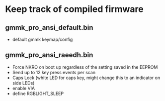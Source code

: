 # Keep track of compiled firmware

## gmmk_pro_ansi_default.bin
- default gmmk keymap/config

## gmmk_pro_ansi_raeedh.bin
- Force NKRO on boot up regardless of the setting saved in the EEPROM
- Send up to 12 key press events per scan
- Caps Lock (white LED for caps key, might change this to an indicator on side LEDs)
- enable VIA
- define RGBLIGHT_SLEEP 
